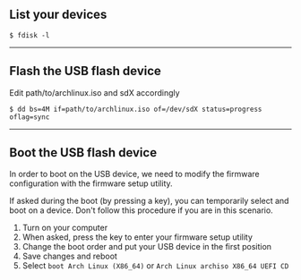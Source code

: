 ## List your devices

```
$ fdisk -l
```

---

## Flash the USB flash device

Edit path/to/archlinux.iso and sdX accordingly

```
$ dd bs=4M if=path/to/archlinux.iso of=/dev/sdX status=progress oflag=sync
```

---

## Boot the USB flash device

In order to boot on the USB device, we need to modify the firmware configuration with the firmware setup utility.

If asked during the boot (by pressing a key), you can temporarily select and boot on a device. Don't follow this procedure if you are in this scenario.

1. Turn on your computer
1. When asked, press the key to enter your firmware setup utility
1. Change the boot order and put your USB device in the first position
1. Save changes and reboot
1. Select `boot Arch Linux (X86_64)` or `Arch Linux archiso X86_64 UEFI CD`
